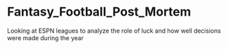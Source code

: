 # Fantasy_Football_Post_Mortem
Looking at ESPN leagues to analyze the role of luck and how well decisions were made during the year

